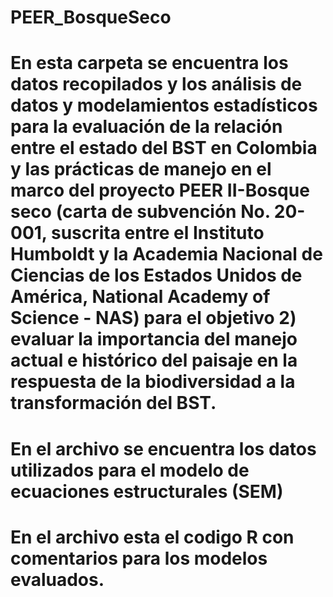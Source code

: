 # PEER_BosqueSeco
# En esta carpeta se encuentra los datos recopilados y los análisis de datos y modelamientos estadísticos para la evaluación de la relación entre el estado del BST en Colombia y las prácticas de manejo en el marco del proyecto PEER II-Bosque seco (carta de subvención No. 20-001, suscrita entre el Instituto Humboldt y la Academia Nacional de Ciencias de los Estados Unidos de América, National Academy of Science - NAS) para el objetivo 2) evaluar la importancia del manejo actual e histórico del paisaje en la respuesta de la biodiversidad a la transformación del BST.
# En el archivo se encuentra los datos utilizados para el modelo de ecuaciones estructurales (SEM)  
# En el archivo esta el codigo R con comentarios para los modelos evaluados. 
